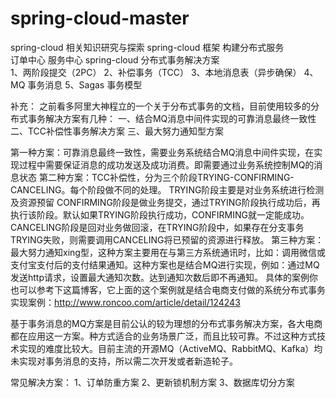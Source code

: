 # spring-cloud-master
spring-cloud 相关知识研究与探索
spring-cloud 框架  构建分布式服务    
订单中心
服务中心
spring-cloud 分布式事务解决方案  
1、两阶段提交（2PC）
2、补偿事务（TCC）
3、本地消息表（异步确保）
4、MQ 事务消息
5、Sagas 事务模型  

补充：
之前看多阿里大神程立的一个关于分布式事务的文档，目前使用较多的分布式事务解决方案有几种：
一、结合MQ消息中间件实现的可靠消息最终一致性
二、TCC补偿性事务解决方案
三、最大努力通知型方案

第一种方案：可靠消息最终一致性，需要业务系统结合MQ消息中间件实现，在实现过程中需要保证消息的成功发送及成功消费。即需要通过业务系统控制MQ的消息状态
第二种方案：TCC补偿性，分为三个阶段TRYING-CONFIRMING-CANCELING。每个阶段做不同的处理。
TRYING阶段主要是对业务系统进行检测及资源预留
CONFIRMING阶段是做业务提交，通过TRYING阶段执行成功后，再执行该阶段。默认如果TRYING阶段执行成功，CONFIRMING就一定能成功。
CANCELING阶段是回对业务做回滚，在TRYING阶段中，如果存在分支事务TRYING失败，则需要调用CANCELING将已预留的资源进行释放。
第三种方案：最大努力通知xing型，这种方案主要用在与第三方系统通讯时，比如：调用微信或支付宝支付后的支付结果通知。这种方案也是结合MQ进行实现，例如：通过MQ发送http请求，设置最大通知次数。达到通知次数后即不再通知。
具体的案例你也可以参考下这篇博客，它上面的这个案例就是结合电商支付做的系统分布式事务实现案例：http://www.roncoo.com/article/detail/124243

基于事务消息的MQ方案是目前公认的较为理想的分布式事务解决方案，各大电商都在应用这一方案。种方式适合的业务场景广泛，而且比较可靠。不过这种方式技术实现的难度比较大。目前主流的开源MQ（ActiveMQ、RabbitMQ、Kafka）均未实现对事务消息的支持，所以需二次开发或者新造轮子。



常见解决方案：
1、订单防重方案
2、更新锁机制方案
3、数据库切分方案





